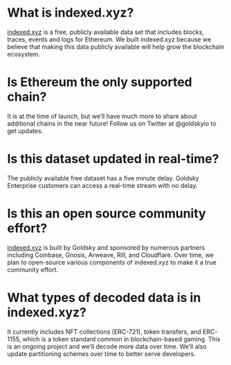 # What is indexed.xyz?

[indexed.xyz](http://indexed.xyz) is a free, publicly available data set that includes blocks, traces, events and logs for Ethereum. We built indexed.xyz because we believe that making this data publicly available will help grow the blockchain ecosystem.

# Is Ethereum the only supported chain?

It is at the time of launch, but we’ll have much more to share about additional chains in the near future! Follow us on Twitter at @goldskyio to get updates.

# Is this dataset updated in real-time?

The publicly available free dataset has a five minute delay. Goldsky Enterprise customers can access a real-time stream with no delay. 

# Is this an open source community effort?

[indexed.xyz](http://indexed.xyz) is built by Goldsky and sponsored by numerous partners including Coinbase, Gnosis, Arweave, Rill, and Cloudflare. Over time, we plan to open-source various components of indexed.xyz to make it a true community effort. 

# What types of decoded data is in indexed.xyz?

It currently includes NFT collections (ERC-721), token transfers, and ERC-1155, which is a token standard common in blockchain-based gaming. This is an ongoing project and we’ll decode more data over time. We’ll also update partitioning schemes over time to better serve developers.
